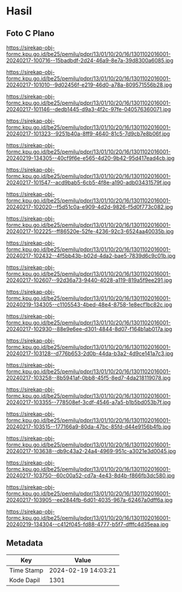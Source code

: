 # Hasil

## Foto C Plano

https://sirekap-obj-formc.kpu.go.id/be25/pemilu/pdpr/13/01/10/20/16/1301102016001-20240217-100716--15badbdf-2d24-46a9-8e7a-39d8300a6085.jpg

https://sirekap-obj-formc.kpu.go.id/be25/pemilu/pdpr/13/01/10/20/16/1301102016001-20240217-101010--9d02456f-e219-46d0-a78a-809571556b28.jpg

https://sirekap-obj-formc.kpu.go.id/be25/pemilu/pdpr/13/01/10/20/16/1301102016001-20240217-101146--dedb1445-d9a3-4f2c-97fe-040576360071.jpg

https://sirekap-obj-formc.kpu.go.id/be25/pemilu/pdpr/13/01/10/20/16/1301102016001-20240217-101323--9251b40a-8ff9-4640-81c5-7d9cb7e8b06f.jpg

https://sirekap-obj-formc.kpu.go.id/be25/pemilu/pdpr/13/01/10/20/16/1301102016001-20240219-134305--40cf9f6e-e565-4d20-9b42-95d417ead4cb.jpg

https://sirekap-obj-formc.kpu.go.id/be25/pemilu/pdpr/13/01/10/20/16/1301102016001-20240217-101547--acd9bab5-6cb5-4f8e-a190-adb03431579f.jpg

https://sirekap-obj-formc.kpu.go.id/be25/pemilu/pdpr/13/01/10/20/16/1301102016001-20240217-102020--f5d51c0a-e909-4d2d-9826-f5d0f773c082.jpg

https://sirekap-obj-formc.kpu.go.id/be25/pemilu/pdpr/13/01/10/20/16/1301102016001-20240217-102225--ff86520e-52fe-4236-92c3-6524aa40035b.jpg

https://sirekap-obj-formc.kpu.go.id/be25/pemilu/pdpr/13/01/10/20/16/1301102016001-20240217-102432--4f5bb43b-b02d-4da2-bae5-7839d6c9c01b.jpg

https://sirekap-obj-formc.kpu.go.id/be25/pemilu/pdpr/13/01/10/20/16/1301102016001-20240217-102607--92d36a73-9440-4028-a119-819a5f9ee291.jpg

https://sirekap-obj-formc.kpu.go.id/be25/pemilu/pdpr/13/01/10/20/16/1301102016001-20240219-134305--c1105543-4bed-48e4-8758-1e8ecf1bc82c.jpg

https://sirekap-obj-formc.kpu.go.id/be25/pemilu/pdpr/13/01/10/20/16/1301102016001-20240217-102930--88e9e6ee-d301-4844-8d07-f164b1ab017a.jpg

https://sirekap-obj-formc.kpu.go.id/be25/pemilu/pdpr/13/01/10/20/16/1301102016001-20240217-103128--d776b653-2d0b-44da-b3a2-4d9ce141a7c3.jpg

https://sirekap-obj-formc.kpu.go.id/be25/pemilu/pdpr/13/01/10/20/16/1301102016001-20240217-103258--8b5941af-0bb8-45f5-8ed7-4da218119078.jpg

https://sirekap-obj-formc.kpu.go.id/be25/pemilu/pdpr/13/01/10/20/16/1301102016001-20240217-103355--778508ef-3cdf-4546-a7a5-b1b5bd053b7f.jpg

https://sirekap-obj-formc.kpu.go.id/be25/pemilu/pdpr/13/01/10/20/16/1301102016001-20240217-103515--177166a9-80da-47bc-85fd-d44e9156b4fb.jpg

https://sirekap-obj-formc.kpu.go.id/be25/pemilu/pdpr/13/01/10/20/16/1301102016001-20240217-103638--db9c43a2-24a4-4969-951c-a3021e3d0045.jpg

https://sirekap-obj-formc.kpu.go.id/be25/pemilu/pdpr/13/01/10/20/16/1301102016001-20240217-103750--60c00a52-cd7a-4e43-8d4b-f866fb3dc580.jpg

https://sirekap-obj-formc.kpu.go.id/be25/pemilu/pdpr/13/01/10/20/16/1301102016001-20240217-103905--ee2844fb-6d01-4035-967a-62467a0dff6a.jpg

https://sirekap-obj-formc.kpu.go.id/be25/pemilu/pdpr/13/01/10/20/16/1301102016001-20240219-134304--c412f045-fd88-4777-b5f7-dfffc4d35eaa.jpg


## Metadata

| Key        | Value               |
| ---------- | ------------------- |
| Time Stamp | 2024-02-19 14:03:21 |
| Kode Dapil | 1301                |



